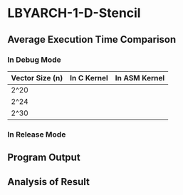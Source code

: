 # LBYARCH-1-D-Stencil
## Average Execution Time Comparison
### In Debug Mode
| Vector Size (n)  | In C Kernel  | In ASM Kernel  |
|------------------|--------------|----------------|
|       2^20       |||
|       2^24       |||
|       2^30       |||
### In Release Mode
## Program Output
## Analysis of Result
